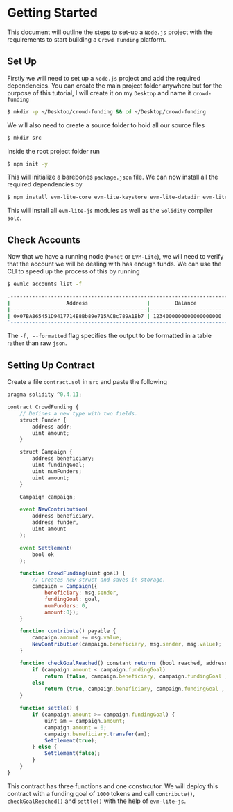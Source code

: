 # Getting Started

This document will outline the steps to set-up a `Node.js` project with the requirements to start building a `Crowd Funding` platform.

## Set Up

Firstly we will need to set up a `Node.js` project and add the required dependencies. You can create the main project folder anywhere but for the purpose of this tutorial, I will create it on my `Desktop` and name it `crowd-funding`

```bash
$ mkdir -p ~/Desktop/crowd-funding && cd ~/Desktop/crowd-funding
```

We will also need to create a source folder to hold all our source files

```bash
$ mkdir src
```

Inside the root project folder run

```bash
$ npm init -y
```

This will initialize a barebones `package.json` file. We can now install all the required dependencies by

```bash
$ npm install evm-lite-core evm-lite-keystore evm-lite-datadir evm-lite-utils solc@0.4.11
```

This will install all `evm-lite-js` modules as well as the `Solidity` compiler `solc`.

## Check Accounts

Now that we have a running node (`Monet` or `EVM-Lite`), we will need to verify that the account we will be dealing with has enough funds. We can use the CLI to speed up the process of this by running

```bash
$ evmlc accounts list -f

.-----------------------------------------------------------------------------.
|                  Address                   |        Balance         | Nonce |
|--------------------------------------------|------------------------|-------|
| 0x07BA865451D9417714E8Bb89e715ACBc789A1Bb7 | 1234000000000000000000 |     0 |
'-----------------------------------------------------------------------------'
```

The `-f, --formatted` flag specifies the output to be formatted in a table rather than raw `json`.

## Setting Up Contract

Create a file `contract.sol` in `src` and paste the following

```javascript
pragma solidity ^0.4.11;

contract CrowdFunding {
    // Defines a new type with two fields.
    struct Funder {
        address addr;
        uint amount;
    }

    struct Campaign {
        address beneficiary;
        uint fundingGoal;
        uint numFunders;
        uint amount;
    }

    Campaign campaign;

    event NewContribution(
        address beneficiary,
        address funder,
        uint amount
    );

    event Settlement(
        bool ok
    );

    function CrowdFunding(uint goal) {
        // Creates new struct and saves in storage.
        campaign = Campaign({
            beneficiary: msg.sender,
            fundingGoal: goal,
            numFunders: 0,
            amount:0});
    }

    function contribute() payable {
        campaign.amount += msg.value;
        NewContribution(campaign.beneficiary, msg.sender, msg.value);
    }

    function checkGoalReached() constant returns (bool reached, address beneficiary, uint goal, uint amount) {
        if (campaign.amount < campaign.fundingGoal)
            return (false, campaign.beneficiary, campaign.fundingGoal , campaign.amount);
        else
            return (true, campaign.beneficiary, campaign.fundingGoal , campaign.amount);
    }

    function settle() {
        if (campaign.amount >= campaign.fundingGoal) {
            uint am = campaign.amount;
            campaign.amount = 0;
            campaign.beneficiary.transfer(am);
            Settlement(true);
        } else {
            Settlement(false);
        }
    }
}
```

This contract has three functions and one constrcutor. We will deploy this contract with a funding goal of `1000` tokens and call `contribute()`, `checkGoalReached()` and `settle()` with the help of `evm-lite-js`.
